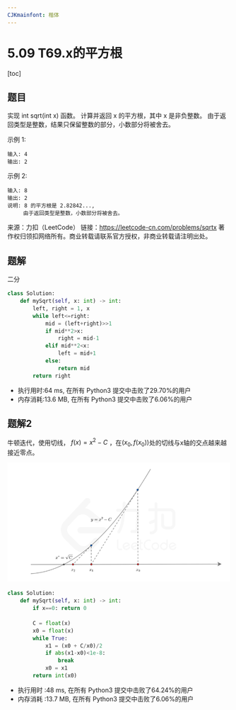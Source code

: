 ```yaml
---
CJKmainfont: 楷体
---
```


# 5.09 T69.x的平方根

[toc]

## 题目
实现 int sqrt(int x) 函数。
计算并返回 x 的平方根，其中 x 是非负整数。
由于返回类型是整数，结果只保留整数的部分，小数部分将被舍去。

示例 1:
```
输入: 4
输出: 2
```
示例 2:
```
输入: 8
输出: 2
说明: 8 的平方根是 2.82842..., 
     由于返回类型是整数，小数部分将被舍去。
```
来源：力扣（LeetCode）
链接：https://leetcode-cn.com/problems/sqrtx
著作权归领扣网络所有。商业转载请联系官方授权，非商业转载请注明出处。


## 题解
二分

```python
class Solution:
    def mySqrt(self, x: int) -> int:
        left, right = 1, x
        while left<=right:
            mid = (left+right)>>1
            if mid**2>x:
                right = mid-1
            elif mid**2<x:
                left = mid+1
            else:
                return mid
        return right
```
- 执行用时:64 ms, 在所有 Python3 提交中击败了29.70%的用户
- 内存消耗:13.6 MB, 在所有 Python3 提交中击败了6.06%的用户

## 题解2
牛顿迭代，使用切线， $f(x) = x^2 - C$ ，在$(x_0, f(x_0))$处的切线与x轴的交点越来越接近零点。

![](../../assert/picture_blog/5.9T69x的平方根.png)

```python
class Solution:
    def mySqrt(self, x: int) -> int:
        if x==0: return 0

        C = float(x)
        x0 = float(x)
        while True:
            x1 = (x0 + C/x0)/2
            if abs(x1-x0)<1e-8:
                break
            x0 = x1
        return int(x0)
```

- 执行用时 :48 ms, 在所有 Python3 提交中击败了64.24%的用户
- 内存消耗 :13.7 MB, 在所有 Python3 提交中击败了6.06%的用户

